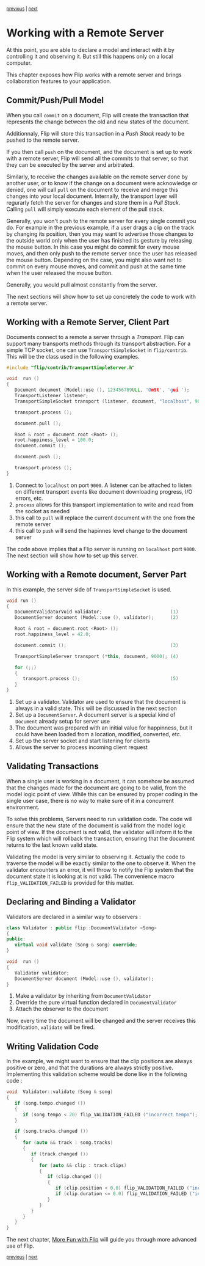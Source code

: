 <p><sup><a href="observe.md">previous</a> | <a href="misc.md">next</a></sup></p>

<h1>Working with a Remote Server</h1>

<p>At this point, you are able to declare a model and interact with it by controlling it and observing it. But still this happens only on a local computer.</p>

<p>This chapter exposes how Flip works with a remote server and brings collaboration features to your application.</p>

<h2 id="workflow">Commit/Push/Pull Model</h2>

<p>When you call <code>commit</code> on a document, Flip will create the transaction that represents the change between the old and new states of the document.</p>

<p>Additionnaly, Flip will store this transaction in a <em>Push Stack</em> ready to be pushed to the remote server.</p>

<p>If you then call <code>push</code> on the document, and the document is set up to work with a remote server, Flip will send all the commits to that server, so that they can be executed by the server and arbitrated.</p>

<p>Similarly, to receive the changes available on the remote server done by another user, or to know if the change on a document were acknowledge or denied, one will call <code>pull</code> on the document to receive and merge this changes into your local document. Internally, the transport layer will regurarly fetch the server for changes and store them in a <em>Pull Stack</em>. Calling <code>pull</code> will simply execute each element of the pull stack.</p>

<p>Generally, you won't push to the remote server for every single commit you do. For example in the previous example, if a user drags a clip on the track by changing its position, then you may want to advertise those changes to the outside world only when the user has finished its gesture by releasing the mouse button. In this case you might do commit for every mouse moves, and then only push to the remote server once the user has released the mouse button. Depending on the case, you might also want not to commit on every mouse moves, and commit and push at the same time when the user released the mouse button.</p>

<p>Generally, you would pull almost constantly from the server.</p>

<p>The next sections will show how to set up concretely the code to work with a remote server.</p>

<h2 id="remote">Working with a Remote Server, Client Part</h2>

<p>Documents connect to a remote a server through a <em>Transport</em>. Flip can support many transports methods through its transport abstraction. For a simple TCP socket, one can use <code>TransportSimpleSocket</code> in <code>flip/contrib</code>. This will be the class used in the following examples.</p>

```c++
#include "flip/contrib/TransportSimpleServer.h"

void  run ()
{
   Document document (Model::use (), 123456789ULL, 'OmSt', 'gui ');
   TransportListener listener;
   TransportSimpleSocket transport (listener, document, "localhost", 9000);   (1)

   transport.process ();                                                      (2)

   document.pull ();                                                          (3)

   Root & root = document.root <Root> ();
   root.happiness_level = 100.0;
   document.commit ();

   document.push ();                                                          (4)

   transport.process ();
}
```

<ol>
<li>Connect to <code>localhost</code> on port <code>9000</code>. A listener can be attached to listen on different transport events like document downloading progress, I/O errors, etc.</li>
<li><code>process</code> allows for this transport implementation to write and read from the socket as needed</li>
<li>this call to <code>pull</code> will replace the current document with the one from the remote server</li>
<li>this call to <code>push</code> will send the hapinnes level change to the document server</li>
</ol>

<p>The code above implies that a Flip server is running on <code>localhost</code> port <code>9000</code>. The next section will show how to set up this server.</p>

<h2 id="server">Working with a Remote document, Server Part</h2>

<p>In this example, the server side of <code>TransportSimpleSocket</code> is used.</p>

```c++
void run ()
{
   DocumentValidatorVoid validator;                         (1)
   DocumentServer document (Model::use (), validator);      (2)

   Root & root = document.root <Root> ();
   root.happiness_level = 42.0;

   document.commit ();                                      (3)

   TransportSimpleServer transport (*this, document, 9000); (4)

   for (;;)
   {
      transport.process ();                                 (5)
   }
}
```

<ol>
<li>Set up a validator. Validator are used to ensure that the document is always in a valid state. This will be discussed in the next section</li>
<li>Set up a <code>DocumentServer</code>. A document server is a special kind of <code>Document</code> already setup for server use</li>
<li>The document was prepared with an initial value for happinness, but it could have been loaded from a location, modified, converted, etc.</li>
<li>Set up the server socket and start listening for clients</li>
<li>Allows the server to process incoming client request</li>
</ol>

<h2 id="validate">Validating Transactions</h2>

<p>When a single user is working in a document, it can somehow be assumed that the changes made for the document are going to be valid, from the model logic point of view. While this can be ensured by proper coding in the single user case, there is no way to make sure of it in a concurrent environment.</p>

<p>To solve this problems, Servers need to run validation code. The code will ensure that the new state of the document is valid from the model logic point of view. If the document is not valid, the validator will inform it to the Flip system which will rollback the transaction, ensuring that the document returns to the last known valid state.</p>

<p>Validating the model is very similar to observing it. Actually the code to traverse the model will be exactly similar to the one to observe it. When the validator encounters an error, it will throw to notify the Flip system that the document state it is looking at is not valid. The convenience macro <code>flip_VALIDATION_FAILED</code> is provided for this matter.</p>

<h2 id="bind">Declaring and Binding a Validator</h2>

<p>Validators are declared in a similar way to observers :</p>

```c++
class Validator : public flip::DocumentValidator <Song>                       (1)
{
public:
   virtual void validate (Song & song) override;                              (2)
}

void  run ()
{
   Validator validator;
   DocumentServer document (Model::use (), validator);                        (3)
}
```

<ol>
<li>Make a validator by inheriting from <code>DocumentValidator</code></li>
<li>Override the pure virtual function declared in <code>DocumentValidator</code></li>
<li>Attach the observer to the document</li>
</ol>

<p>Now, every time the document will be changed and the server receives this modification, <code>validate</code> will be fired.</p>

<h2 id="validator">Writing Validation Code</h2>

<p>In the example, we might want to ensure that the clip positions are always positive or zero, and that the durations are always strictly positive. Implementing this validation scheme would be done like in the following code :</p>

```c++
void  Validator::validate (Song & song)
{
   if (song.tempo.changed ())
   {
      if (song.tempo < 20) flip_VALIDATION_FAILED ("incorrect tempo");
   }

   if (song.tracks.changed ())
   {
      for (auto && track : song.tracks)
      {
         if (track.changed ())
         {
            for (auto && clip : track.clips)
            {
               if (clip.changed ())
               {
                  if (clip.position < 0.0) flip_VALIDATION_FAILED ("incorrect position");
                  if (clip.duration <= 0.0) flip_VALIDATION_FAILED ("incorrect duration");
               }
            }
         }
      }
   }
}
```

<p>The next chapter, <a href="../guide/misc.md">More Fun with Flip</a> will guide you through more advanced use of Flip.</p>

<p><sup><a href="observe.md">previous</a> | <a href="misc.md">next</a></sup></p>

